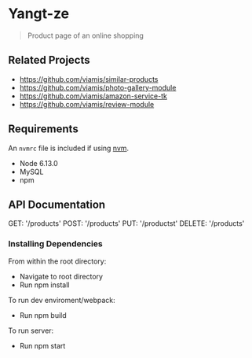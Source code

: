 # Yangt-ze

> Product page of an online shopping 

## Related Projects

  - https://github.com/viamis/similar-products
  - https://github.com/viamis/photo-gallery-module
  - https://github.com/viamis/amazon-service-tk
  - https://github.com/viamis/review-module


## Requirements

An `nvmrc` file is included if using [nvm](https://github.com/creationix/nvm).

- Node 6.13.0
- MySQL
- npm

## API Documentation
GET: '/products'
POST: '/products'
PUT: '/productst'
DELETE: '/products'


### Installing Dependencies

From within the root directory:
- Navigate to root directory
- Run npm install 

To run dev enviroment/webpack:
- Run npm build 

To run server:
- Run npm start
